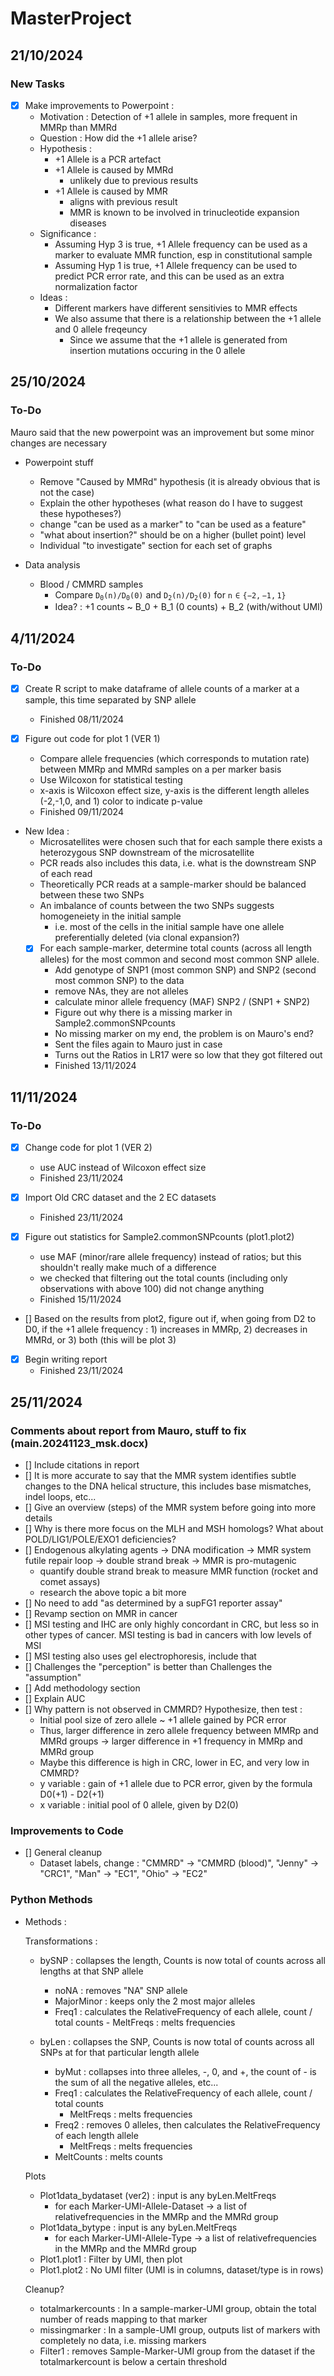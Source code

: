 # MasterProject

## 21/10/2024

### New Tasks

- [X] Make improvements to Powerpoint :
    - Motivation : Detection of +1 allele in samples, more frequent in MMRp than MMRd
    - Question : How did the +1 allele arise?
    - Hypothesis : 
        - +1 Allele is a PCR artefact
        - +1 Allele is caused by MMRd
            - unlikely due to previous results
        - +1 Allele is caused by MMR
            - aligns with previous result
            - MMR is known to be involved in trinucleotide expansion diseases
    - Significance :
        - Assuming Hyp 3 is true, +1 Allele frequency can be used as a marker to evaluate MMR function, esp in constitutional sample
        - Assuming Hyp 1 is true, +1 Allele frequency can be used to predict PCR error rate, and this can be used as an extra normalization factor
    - Ideas :
        - Different markers have different sensitivies to MMR effects
        - We also assume that there is a relationship between the +1 allele and 0 allele freqeuncy
            - Since we assume that the +1 allele is generated from insertion mutations occuring in the 0 allele 


## 25/10/2024

### To-Do

Mauro said that the new powerpoint was an improvement but some minor changes are necessary

- Powerpoint stuff

    - Remove "Caused by MMRd" hypothesis (it is already obvious that is not the case)
    - Explain the other hypotheses (what reason do I have to suggest these hypotheses?)
    - change "can be used as a marker" to "can be used as a feature"
    - "what about insertion?" should be on a higher (bullet point) level
    - Individual "to investigate" section for each set of graphs

- Data analysis

    - Blood / CMMRD samples
        - Compare $\mathtt{D_0(n)/D_0(0)}$ and $\mathtt{D_2(n)/D_2(0)}$ for $\mathtt{n\in \{-2,-1,1\}}$
        - Idea? : +1 counts ~ B_0 + B_1 (0 counts) + B_2 (with/without UMI)

## 4/11/2024

### To-Do

- [X] Create R script to make dataframe of allele counts of a marker at a sample, 
this time separated by SNP allele 
    - Finished 08/11/2024

- [X] Figure out code for plot 1 (VER 1)
    - Compare allele frequencies (which corresponds to mutation rate) between MMRp and MMRd samples on a per marker basis
    - Use Wilcoxon for statistical testing
    - x-axis is Wilcoxon effect size, y-axis is the different length alleles (-2,-1,0, and 1) color to indicate p-value
    - Finished 09/11/2024

- New Idea :
    - Microsatellites were chosen such that for each sample there exists a heterozygous SNP downstream of the microsatellite
    - PCR reads also includes this data, i.e. what is the downstream SNP of each read
    - Theoretically PCR reads at a sample-marker should be balanced between these two SNPs
    - An imbalance of counts between the two SNPs suggests homogeneiety in the initial sample
        - i.e. most of the cells in the initial sample have one allele preferentially deleted (via clonal expansion?)
    - [X] For each sample-marker, determine total counts (across all length alleles) for the most common and second most common SNP allele.
        - Add genotype of SNP1 (most common SNP) and SNP2 (second most common SNP) to the data
        - remove NAs, they are not alleles
        - calculate minor allele frequency (MAF) SNP2 / (SNP1 + SNP2)
        - Figure out why there is a missing marker in Sample2.commonSNPcounts
        - No missing marker on my end, the problem is on Mauro's end?
        - Sent the files again to Mauro just in case
        - Turns out the Ratios in LR17 were so low that they got filtered out
        - Finished 13/11/2024

## 11/11/2024

### To-Do

- [X] Change code for plot 1 (VER 2)
    - use AUC instead of Wilcoxon effect size
    - Finished 23/11/2024

- [X] Import Old CRC dataset and the 2 EC datasets
    - Finished 23/11/2024

- [X] Figure out statistics for Sample2.commonSNPcounts (plot1.plot2)
    - use MAF (minor/rare allele frequency) instead of ratios; but this shouldn't really make much of a difference
    - we checked that filtering out the total counts (including only observations with above 100) did not change anything 
    - Finished 15/11/2024

- [] Based on the results from plot2, figure out if, when going from D2 to D0, if the +1 allele frequency : 1) increases in MMRp, 2) decreases in MMRd, or 3) both (this will be plot 3)

- [X] Begin writing report
    - Finished 23/11/2024

## 25/11/2024

### Comments about report from Mauro, stuff to fix (main.20241123_msk.docx)

- [] Include citations in report
- [] It is more accurate to say that the MMR system identifies subtle changes to the DNA helical structure, this includes base mismatches, indel loops, etc...
- [] Give an overview (steps) of the MMR system before going into more details
- [] Why is there more focus on the MLH and MSH homologs? What about POLD/LIG1/POLE/EXO1 deficiencies?
- [] Endogenous alkylating agents -> DNA modification -> MMR system futile repair loop -> double strand break -> MMR is pro-mutagenic
    - quantify double strand break to measure MMR function (rocket and comet assays)
    - research the above topic a bit more
- [] No need to add "as determined by a supFG1 reporter assay"
- [] Revamp section on MMR in cancer
- [] MSI testing and IHC are only highly concordant in CRC, but less so in other types of cancer. MSI testing is bad in cancers with low levels of MSI
- [] MSI testing also uses gel electrophoresis, include that
- [] Challenges the "perception" is better than Challenges the "assumption"
- [] Add methodology section
- [] Explain AUC
- [] Why pattern is not observed in CMMRD? Hypothesize, then test :
    - Initial pool size of zero allele ~ +1 allele gained by PCR error
    - Thus, larger difference in zero allele frequency between MMRp and MMRd groups -> larger difference in +1 frequency in MMRp and MMRd group
    - Maybe this difference is high in CRC, lower in EC, and very low in CMMRD?
    - y variable : gain of +1 allele due to PCR error, given by the formula D0(+1) - D2(+1)
    - x variable : initial pool of 0 allele, given by D2(0) 

### Improvements to Code

- [] General cleanup
    - Dataset labels, change : "CMMRD" -> "CMMRD (blood)", "Jenny" -> "CRC1", "Man" -> "EC1", "Ohio" -> "EC2"



### Python Methods

- Methods :

    Transformations :
    - bySNP : collapses the length, Counts is now total of counts across all lengths at that SNP allele
        - noNA : removes "NA" SNP allele
        - MajorMinor : keeps only the 2 most major alleles
        - Freq1 : calculates the RelativeFrequency of each allele, count / total counts
                - MeltFreqs : melts frequencies

    - byLen : collapses the SNP, Counts is now total of counts across all SNPs at for that particular length allele
        - byMut : collapses into three alleles, -, 0, and +, the count of - is the sum of all the negative alleles, etc...
        - Freq1 : calculates the RelativeFrequency of each allele, count / total counts
            - MeltFreqs : melts frequencies
        - Freq2 : removes 0 alleles, then calculates the RelativeFrequency of each length allele
            - MeltFreqs : melts frequencies
        - MeltCounts : melts counts

    Plots

    - Plot1data_bydataset (ver2) : input is any byLen.MeltFreqs
        - for each Marker-UMI-Allele-Dataset -> a list of relativefrequencies in the MMRp and the MMRd group
    - Plot1data_bytype : input is any byLen.MeltFreqs
        - for each Marker-UMI-Allele-Type -> a list of relativefrequencies in the MMRp and the MMRd group
    - Plot1.plot1 : Filter by UMI, then plot
    - Plot1.plot2 : No UMI filter (UMI is in columns, dataset/type is in rows)

    Cleanup?
    - totalmarkercounts : In a sample-marker-UMI group, obtain the total number of reads mapping to that marker 
    - missingmarker : In a sample-UMI group, outputs list of markers with completely no data, i.e. missing markers
    - Filter1 : removes Sample-Marker-UMI group from the dataset if the totalmarkercount is below a certain threshold